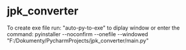 # jpk_converter

To create exe file run: "auto-py-to-exe" to diplay window or enter the command: 
pyinstaller --noconfirm --onefile --windowed  "F:/Dokumenty/PycharmProjects/jpk_converter/main.py"